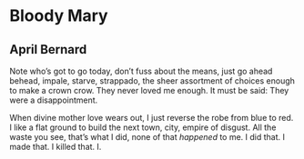 # Bloody Mary
## April Bernard
Note who’s got to go
today, don’t fuss
about the means,
just go ahead behead,
impale, starve, strappado,
the sheer assortment
of choices enough
to make a crown
crow. They never
loved me enough.
It must be said: They
were a disappointment.

When divine mother
love wears out, I just
reverse the robe
from blue to red.
I like a flat ground
to build the next town,
city, empire of disgust.
All the waste you see,
that’s what I did,
none of that _happened_
to me. I did that.
I made that. I killed that. I.